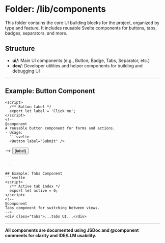 # Folder: /lib/components

This folder contains the core UI building blocks for the project, organized by type and feature. It includes reusable Svelte components for buttons, tabs, badges, separators, and more.

## Structure
- **ui/**: Main UI components (e.g., Button, Badge, Tabs, Separator, etc.)
- **dev/**: Developer utilities and helper components for building and debugging UI

---

## Example: Button Component
```svelte
<script>
  /** Button label */
  export let label = 'Click me';
</script>
<!--
@component
A reusable button component for forms and actions.
- Usage:
  ```svelte
  <Button label="Submit" />
  ```
-->
<button>{label}</button>
```

---

## Example: Tabs Component
```svelte
<script>
  /** Active tab index */
  export let active = 0;
</script>
<!--
@component
Tabs component for switching between views.
-->
<div class="tabs">...tabs UI...</div>
```

---

**All components are documented using JSDoc and @component comments for clarity and IDE/LLM usability.**
